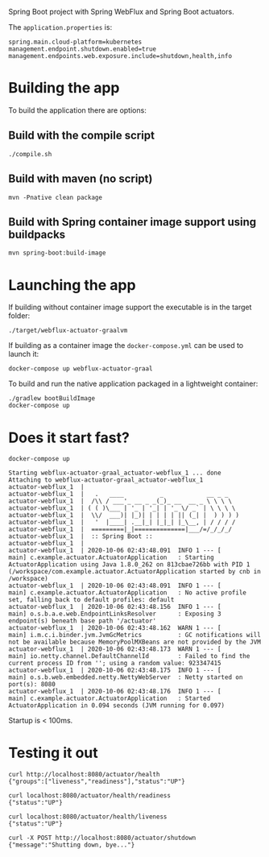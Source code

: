 Spring Boot project with Spring WebFlux and Spring Boot actuators.

The `application.properties` is:

```
spring.main.cloud-platform=kubernetes
management.endpoint.shutdown.enabled=true
management.endpoints.web.exposure.include=shutdown,health,info
```

# Building the app

To build the application there are options:

## Build with the compile script

```
./compile.sh
```

## Build with maven (no script)

```
mvn -Pnative clean package
```

## Build with Spring container image support using buildpacks

```
mvn spring-boot:build-image
```

# Launching the app

If building without container image support the executable is in the target folder:

```
./target/webflux-actuator-graalvm
```

If building as a container image the `docker-compose.yml` can be used to launch it:

```
docker-compose up webflux-actuator-graal
```


To build and run the native application packaged in a lightweight container:
```
./gradlew bootBuildImage
docker-compose up
```

# Does it start fast?

```
docker-compose up

Starting webflux-actuator-graal_actuator-webflux_1 ... done
Attaching to webflux-actuator-graal_actuator-webflux_1
actuator-webflux_1  |
actuator-webflux_1  |   .   ____          _            __ _ _
actuator-webflux_1  |  /\\ / ___'_ __ _ _(_)_ __  __ _ \ \ \ \
actuator-webflux_1  | ( ( )\___ | '_ | '_| | '_ \/ _` | \ \ \ \
actuator-webflux_1  |  \\/  ___)| |_)| | | | | || (_| |  ) ) ) )
actuator-webflux_1  |   '  |____| .__|_| |_|_| |_\__, | / / / /
actuator-webflux_1  |  =========|_|==============|___/=/_/_/_/
actuator-webflux_1  |  :: Spring Boot ::
actuator-webflux_1  |
actuator-webflux_1  | 2020-10-06 02:43:48.091  INFO 1 --- [           main] c.example.actuator.ActuatorApplication   : Starting ActuatorApplication using Java 1.8.0_262 on 813cbae726bb with PID 1 (/workspace/com.example.actuator.ActuatorApplication started by cnb in /workspace)
actuator-webflux_1  | 2020-10-06 02:43:48.091  INFO 1 --- [           main] c.example.actuator.ActuatorApplication   : No active profile set, falling back to default profiles: default
actuator-webflux_1  | 2020-10-06 02:43:48.156  INFO 1 --- [           main] o.s.b.a.e.web.EndpointLinksResolver      : Exposing 3 endpoint(s) beneath base path '/actuator'
actuator-webflux_1  | 2020-10-06 02:43:48.162  WARN 1 --- [           main] i.m.c.i.binder.jvm.JvmGcMetrics          : GC notifications will not be available because MemoryPoolMXBeans are not provided by the JVM
actuator-webflux_1  | 2020-10-06 02:43:48.173  WARN 1 --- [           main] io.netty.channel.DefaultChannelId        : Failed to find the current process ID from ''; using a random value: 923347415
actuator-webflux_1  | 2020-10-06 02:43:48.175  INFO 1 --- [           main] o.s.b.web.embedded.netty.NettyWebServer  : Netty started on port(s): 8080
actuator-webflux_1  | 2020-10-06 02:43:48.176  INFO 1 --- [           main] c.example.actuator.ActuatorApplication   : Started ActuatorApplication in 0.094 seconds (JVM running for 0.097)
```

Startup is < 100ms.


# Testing it out

```
curl http://localhost:8080/actuator/health
{"groups":["liveness","readiness"],"status":"UP"}

curl localhost:8080/actuator/health/readiness
{"status":"UP"}

curl localhost:8080/actuator/health/liveness
{"status":"UP"}

curl -X POST http://localhost:8080/actuator/shutdown
{"message":"Shutting down, bye..."}
```
